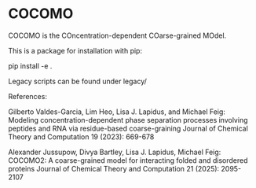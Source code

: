 # COCOMO

COCOMO is the COncentration-dependent COarse-grained MOdel.

This is a package for installation with pip:

pip install -e .


Legacy scripts can be found under legacy/

References:

Gilberto Valdes-Garcia, Lim Heo, Lisa J. Lapidus, and Michael Feig:
Modeling concentration-dependent phase separation processes involving peptides and RNA via residue-based coarse-graining
Journal of Chemical Theory and Computation 19 (2023): 669-678

Alexander Jussupow, Divya Bartley, Lisa J. Lapidus, Michael Feig:
COCOMO2: A coarse-grained model for interacting folded and disordered proteins 
Journal of Chemical Theory and Computation 21 (2025): 2095-2107



